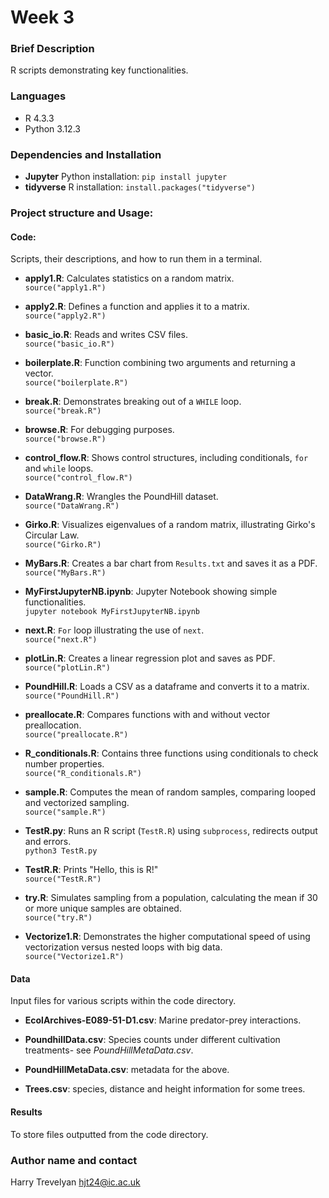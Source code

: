 # Week 3

### Brief Description
R scripts demonstrating key functionalities.

### Languages
- R 4.3.3
- Python 3.12.3

### Dependencies and Installation
- **Jupyter**
Python installation:
`pip install jupyter`
- **tidyverse**
R installation:
`install.packages("tidyverse")`
  
### Project structure and Usage:

#### Code:  
Scripts, their descriptions, and how to run them in a terminal.
  
- **apply1.R**: Calculates statistics on a random matrix.  
  `source("apply1.R")`
  
- **apply2.R**: Defines a function and applies it to a matrix.  
  `source("apply2.R")`
  
- **basic_io.R**: Reads and writes CSV files.  
  `source("basic_io.R")`
  
- **boilerplate.R**: Function combining two arguments and returning a vector.  
  `source("boilerplate.R")`
  
- **break.R**: Demonstrates breaking out of a `WHILE` loop.  
  `source("break.R")`
  
- **browse.R**: For debugging purposes.  
  `source("browse.R")`
  
- **control_flow.R**: Shows control structures, including conditionals, `for` and `while` loops.  
  `source("control_flow.R")`
  
- **DataWrang.R**: Wrangles the PoundHill dataset.  
  `source("DataWrang.R")`
  
- **Girko.R**: Visualizes eigenvalues of a random matrix, illustrating Girko's Circular Law.  
  `source("Girko.R")`
  
- **MyBars.R**: Creates a bar chart from `Results.txt` and saves it as a PDF.  
  `source("MyBars.R")`
  
- **MyFirstJupyterNB.ipynb**: Jupyter Notebook showing simple functionalities.  
  `jupyter notebook MyFirstJupyterNB.ipynb`
  
- **next.R**: `For` loop illustrating the use of `next`.  
  `source("next.R")`
  
- **plotLin.R**: Creates a linear regression plot and saves as PDF.  
  `source("plotLin.R")`
  
- **PoundHill.R**: Loads a CSV as a dataframe and converts it to a matrix.  
  `source("PoundHill.R")`
  
- **preallocate.R**: Compares functions with and without vector preallocation.  
  `source("preallocate.R")`
  
- **R_conditionals.R**: Contains three functions using conditionals to check number properties.  
  `source("R_conditionals.R")`
  
- **sample.R**: Computes the mean of random samples, comparing looped and vectorized sampling.  
  `source("sample.R")`
  
- **TestR.py**: Runs an R script (`TestR.R`) using `subprocess`, redirects output and errors.  
  `python3 TestR.py`
  
- **TestR.R**: Prints "Hello, this is R!"  
  `source("TestR.R")`
  
- **try.R**: Simulates sampling from a population, calculating the mean if 30 or more unique samples are obtained.  
  `source("try.R")`
  
- **Vectorize1.R**: Demonstrates the higher computational speed of using vectorization versus nested loops with big data.  
  `source("Vectorize1.R")`

#### Data
Input files for various scripts within the code directory.

- **EcolArchives-E089-51-D1.csv**: Marine predator-prey interactions.

- **PoundhillData.csv**: Species counts under different cultivation treatments- see *PoundHillMetaData.csv*.

- **PoundHillMetaData.csv**: metadata for the above.

- **Trees.csv**: species, distance and height information for some trees.

#### Results
To store files outputted from the code directory.

### Author name and contact
Harry Trevelyan
hjt24@ic.ac.uk
